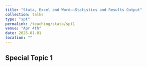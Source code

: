 ```yaml
---
title: "Stata, Excel and Word——Statistics and Results Output"
collection: talks
type: "spt"
permalink: /teaching/stata/spt1
venue: "Apr 4th"
date: 2025-01-01
location: ""
---
```


Special Topic 1
---
